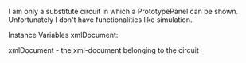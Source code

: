 I am only a substitute circuit in which a PrototypePanel can be shown. Unfortunately I don't have functionalities like simulation. 

Instance Variables
	xmlDocument:		<XMLDocument>

xmlDocument
	- the xml-document belonging to the circuit
